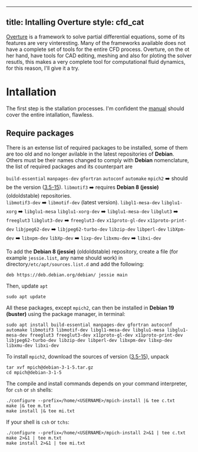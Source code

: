 ---
title: Intalling Overture
style: cfd_cat
----

[Overture](https://www.overtureframework.org/) is a framework to solve partial differential equations, some of its features are very  vinteresting. Many of the frameworks available does not have a complete set of tools for the entire CFD process. Overture, on the ot her hand, have tools for CAD editing, meshing and also for ploting the solver resutls, this makes a very complete tool for computational fluid dynamics, for this reason, I'll give it a try.

# Intallation

The first step is the stallation processes. I'm confident the [manual](https://www.overtureframework.org/documentation/Installing_Overture_on_Ubuntu_10_04_LTS.pdf) should cover the entire intallation, flawless. 

## Require packages

There is an extense list of  required packages to be installed, some of them are too old and no longer avilable in the latest repositories of **Debian**. Others must be their names changed to comply with **Debian** nomenclature, the list of required packages and its counterpart are

`build-essential`
`manpages-dev`
`gfortran`
`autoconf`
`automake`
`mpich2` ➡️ should be the version ([3.5-15](https://janitor.debian.net/git/mpich/tarball/debian/3.1-5/)).
`libmotif3` ➡️ requires **Debian 8 (jessie)** (oldoldstable) repositories.  
`libmotif3-dev` ➡️ `libmotif-dev` (latest version).
`libgl1-mesa-dev`
`libglu1-xorg` ➡️ `libglu1-mesa`
`libglu1-xorg-dev` ➡️ `libglu1-mesa-dev`
`libglut3` ➡️ `freeglut3`
`libglut3-dev` ➡️ `freeglut3-dev`
`x11proto-gl-dev`
`x11proto-print-dev`
`libjpeg62-dev` ➡️ `libjpeg62-turbo-dev`
`libzip-dev`
`libperl-dev`
`libXpm-dev` ➡️ `libxpm-dev`
`libXp-dev` ➡️ `lixp-dev`
`libxmu-dev` ➡️ 
`libxi-dev`

To add the **Debian 8 (jessie)** (oldoldstable) repository, create a file (for example `jessie.list`, any name should work) in directory`/etc/apt/sources.list.d` and add the following:

```console
deb https://deb.debian.org/debian/ jessie main
```
Then, update `apt`

```console
sudo apt update
```

All these packages, except `mpich2`, can then be installed in **Debian 19 (buster)** using the package manager, in terminal:

```console
sudo apt install build-essential manpages-dev gfortran autoconf automake libmotif3 libmotif-dev libgl1-mesa-dev libglu1-mesa libglu1-mesa-dev freeglut3 freeglut3-dev x11proto-gl-dev x11proto-print-dev libjpeg62-turbo-dev libzip-dev libperl-dev libxpm-dev libxp-dev libxmu-dev libxi-dev
```
To install `mpich2`, download the sources of version ([3.5-15](https://janitor.debian.net/git/mpich/tarball/debian/3.1-5/)), unpack 

```console
tar xvf mpich@debian-3-1-5.tar.gz
cd mpich@debian-3-1-5
```
The compile and install commands depends on your command interpreter, for `csh` or `sh` shells:
  
```console  
./configure --prefix=/home/<USERNAME>/mpich-install |& tee c.txt
make |& tee m.txt
make install |& tee mi.txt
```
If your shell is `csh` or `tchs`: 

```
./configure --prefix=/home/<USERNAME>/mpich-install 2>&1 | tee c.txt
make 2>&1 | tee m.txt
make install 2>&1 | tee mi.txt
```
